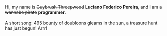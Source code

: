 Hi, my name is ~~Guybrush Threepwood~~ **Luciano Federico Pereira**, and I am a ~~wannabe pirate~~ **programmer**.<br><br>A short song: 495 bounty of doubloons gleams in the sun, a treasure hunt has just begun! Arrr!
